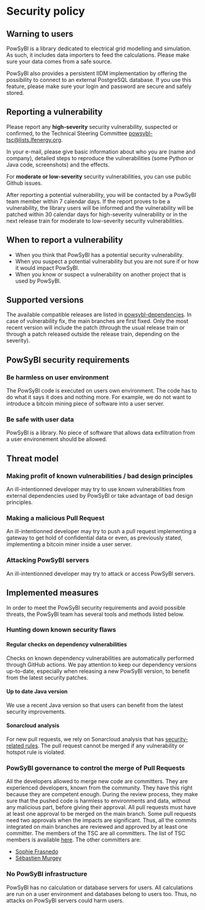 # Security policy

## Warning to users

PowSyBl is a library dedicated to electrical grid modelling and simulation. As such, it includes data importers to feed the calculations. Please make sure your data comes from a safe source.

PowSyBl also provides a persistent IIDM implementation by offering the possibility to connect to an external PostgreSQL database. If you use this feature, please make sure your login and password are secure and safely stored.

## Reporting a vulnerability

Please report any **high-severity** security vulnerability, suspected or confirmed, to the Technical Steering Committee [powsybl-tsc@lists.lfenergy.org](mailto:powsybl-tsc@lists.lfenergy.org).

In your e-mail, please give basic information about who you are (name and company), detailed steps to reproduce the vulnerabilities (some Python or Java code, screenshots) and the effects.

For **moderate or low-severity** security vulnerabilities, you can use public Github issues. 

After reporting a potential vulnerability, you will be contacted by a PowSyBl team member within 7 calendar days. If the report proves to be a vulnerability, the library users will be informed and the vulnerability will be patched within 30 calendar days for high-severity vulnerability or in the next release train for moderate to low-severity security vulnerabilities.

## When to report a vulnerability

- When you think that PowSyBl has a potential security vulnerability.
- When you suspect a potential vulnerability but you are not sure if or how it would impact PowSyBl.
- When you know or suspect a vulnerability on another project that is used by PowSyBl.

## Supported versions

The available compatible releases are listed in [powsybl-dependencies](https://github.com/powsybl/powsybl-dependencies). In case of vulnerability fix, the main branches are first fixed. 
Only the most recent version will include the patch (through the usual release train or through a patch released outside the release train, depending on the severity).

## PowSyBl security requirements

### Be harmless on user environment

The PowSyBl code is executed on users own environment. The code has to do what it says it does and nothing more. For example, we do not want to introduce a bitcoin mining piece of software into a user server.

### Be safe with user data

PowSyBl is a library. No piece of software that allows data exfiltration from a user environement should be allowed.

## Threat model

### Making profit of known vulnerabilities / bad design principles

An ill-intentionned developer may try to use known vulnerabilities from external dependencies used by PowSyBl or take advantage of bad design principles.

### Making a malicious Pull Request

An ill-intentionned developer may try to push a pull request implementing a gateway to get hold of confidential data or even, as previously stated, implementing a bitcoin miner inside a user server.

### Attacking PowSyBl servers

An ill-intentionned developer may try to attack or access PowSyBl servers.

## Implemented measures

In order to meet the PowSyBl security requirements and avoid possible threats, the PowSyBl team has several tools and methods listed below.

### Hunting down known security flaws

#### Regular checks on dependency vulnerabilities

Checks on known dependency vulnerabilities are automatically performed through GitHub actions. We pay attention to keep our dependency versions up-to-date, especially when releasing a new PowSyBl version, to benefit from the latest security patches.

#### Up to date Java version

We use a recent Java version so that users can benefit from the latest security improvements.

#### Sonarcloud analysis

For new pull requests, we rely on Sonarcloud analysis that has [security-related rules](https://docs.sonarcloud.io/digging-deeper/security-related-rules/). The pull request cannot be merged if any vulnerability or hotspot rule is violated.

###  PowSyBl governance to control the merge of Pull Requests

All the developers allowed to merge new code are committers. They are experienced developers, known from the community. They have this right because they are competent enough. During the review process, they make sure that the pushed code is harmless to environments and data, without any malicious part, before giving their approval.
All pull requests must have at least one approval to be merged on the main branch. Some pull requests need two approvals when the impacts are significant. Thus, all the commits integrated on main branches are reviewed and approved by at least one committer. The members of the TSC are all committers. The list of TSC members is available [here](https://www.powsybl.org/pages/overview/governance). The other committers are:

- [Sophie Frasnedo](https://github.com/So-Fras)
- [Sébastien Murgey](https://github.com/orgs/powsybl/people/murgeyseb)

### No PowSyBl infrastructure

PowSyBl has no calculation or database servers for users. All calculations are run on a user environment and databases belong to users too. Thus, no attacks on PowSyBl servers could harm users.
